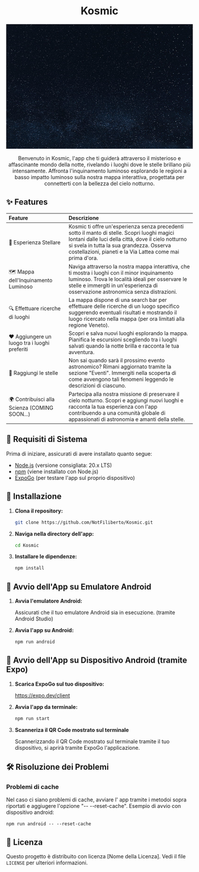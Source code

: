 <h1 align="center">Kosmic</h1>

<p align="center">
  <img alt="Logo dell'App" src="assets/images/banner2.jpg" width="600" />
</p>

<p align="center">
  Benvenuto in Kosmic, l'app che ti guiderà attraverso il misterioso e affascinante mondo della notte, rivelando i luoghi dove le stelle brillano più intensamente. Affronta l'inquinamento luminoso esplorando le regioni a basso impatto luminoso sulla nostra mappa interattiva, progettata per connetterti con la bellezza del cielo notturno.
</p>

## ✨ Features

| Feature                                       | Descrizione                                                                                                                                                                                                                                                   |
| :-------------------------------------------- | :------------------------------------------------------------------------------------------------------------------------------------------------------------------------------------------------------------------------------------------------------------ |
| 🌌 Esperienza Stellare                        | Kosmic ti offre un'esperienza senza precedenti sotto il manto di stelle. Scopri luoghi magici lontani dalle luci della città, dove il cielo notturno si svela in tutta la sua grandezza. Osserva costellazioni, pianeti e la Via Lattea come mai prima d'ora. |
| 🗺 Mappa dell'Inquinamento Luminoso            | Naviga attraverso la nostra mappa interattiva, che ti mostra i luoghi con il minor inquinamento luminoso. Trova le località ideali per osservare le stelle e immergiti in un'esperienza di osservazione astronomica senza distrazioni.                        |
| 🔍 Effettuare ricerche di luoghi              | La mappa dispone di una search bar per effettuare delle ricerche di un luogo specifico suggerendo eventuali risultati e mostrando il luogo ricercato nella mappa (per ora limitati alla regione Veneto).                                                      |
| ❤️ Aggiungere un luogo tra i luoghi preferiti | Scopri e salva nuovi luoghi esplorando la mappa. Pianifica le escursioni scegliendo tra i luoghi salvati quando la notte brilla e racconta le tua avventura.                                                                                                  |
| 🌠 Raggiungi le stelle                        | Non sai quando sarà il prossimo evento astronomico? Rimani aggiornato tramite la sezione "Eventi". Immergiti nella scoperta di come avvengono tali fenomeni leggendo le descrizioni di ciascuno.                                                              |
| 🌍 Contribuisci alla Scienza (COMING SOON...) | Partecipa alla nostra missione di preservare il cielo notturno. Scopri e aggiungi nuovi luoghi e racconta la tua esperienza con l'app contribuendo a una comunità globale di appassionati di astronomia e amanti della stelle.                                |

## 🚀 Requisiti di Sistema

Prima di iniziare, assicurati di avere installato quanto segue:

-   [Node.js](https://nodejs.org/) (versione consigliata: 20.x LTS)
-   [npm](https://www.npmjs.com/) (viene installato con Node.js)
-   [ExpoGo](https://expo.dev/client) (per testare l'app sul proprio dispositivo)

## 🔧 Installazione

1. **Clona il repository:**

    ```bash
    git clone https://github.com/NotFiliberto/Kosmic.git
    ```

2. **Naviga nella directory dell'app:**

    ```bash
    cd Kosmic
    ```

3. **Installare le dipendenze:**

    ```bash
    npm install
    ```

<!-- ## ⚙️ Configurazione

1. **Copia il file di configurazione dell'esempio:**

    ```bash
    cp .env.example .env
    ```

2. **Modifica il file `.env` aggiungendo la tua API key per Google Maps.**

    ```txt
    GOOGLE_MAPS_API_KEY='tua chiave'
    ``` -->

## 🚀 Avvio dell'App su Emulatore Android

1. **Avvia l'emulatore Android:**

    Assicurati che il tuo emulatore Android sia in esecuzione. (tramite Android Studio)

2. **Avvia l'app su Android:**

    ```bash
    npm run android
    ```

## 🚀 Avvio dell'App su Dispositivo Android (tramite Expo)

1. **Scarica ExpoGo sul tuo dispositivo:**

    https://expo.dev/client

2. **Avvia l'app da terminale:**

    ```bash
    npm run start
    ```

3. **Scanneriza il QR Code mostrato sul terminale**

    Scannerizzando il QR Code mostrato sul terminale tramite il tuo dispositivo, si aprirà tramite ExpoGo l'applicazione.

## 🛠️ Risoluzione dei Problemi

### **Problemi di cache**

Nel caso ci siano problemi di cache, avviare l' app tramite i metodoi sopra riportati e aggiugere l'opzione "-- --reset-cache". Esempio di avvio con dispositivo android:

    npm run android -- --reset-cache

## 📜 Licenza

Questo progetto è distribuito con licenza [Nome della Licenza]. Vedi il file `LICENSE` per ulteriori informazioni.
